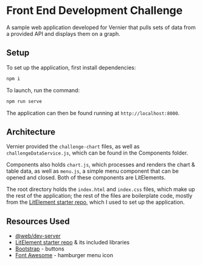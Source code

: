 # Front End Development Challenge

A sample web application developed for Vernier that pulls sets of data from a provided API and displays them on a graph.

## Setup

To set up the application, first install dependencies:

```bash
npm i
```
To launch, run the command:

```bash
npm run serve
```
The application can then be found running at `http://localhost:8000`.

## Architecture

Vernier provided the `challenge-chart` files, as well as `challengeDataService.js`,
which can be found in the Components folder.

Components also holds `chart.js`, which processes and renders the chart & table data,
as well as `menu.js`, a simple menu component that can be opened and closed. Both
of these components are LitElements.

The root directory holds the `index.html` and `index.css` files, which make up
the rest of the application; the rest of the files are boilerplate code, mostly from
the [LitElement starter repo](https://github.com/PolymerLabs/lit-element-starter-js), which I used to set up the application.

## Resources Used

* [@web/dev-server](https://www.npmjs.com/package/@web/dev-server)
* [LitElement starter repo](https://github.com/PolymerLabs/lit-element-starter-js) & its included libraries
* [Bootstrap](https://getbootstrap.com/) - buttons
* [Font Awesome](https://fontawesome.com/) - hamburger menu icon
